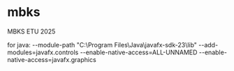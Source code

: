 # mbks
MBKS ETU 2025

for java: --module-path "C:\Program Files\Java\javafx-sdk-23\lib" --add-modules=javafx.controls --enable-native-access=ALL-UNNAMED --enable-native-access=javafx.graphics

